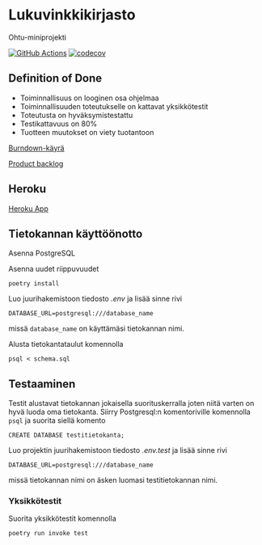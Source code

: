 # Lukuvinkkikirjasto

Ohtu-miniprojekti

[![GitHub Actions](https://github.com/brontto/ohtu-miniprojekti/workflows/CI/badge.svg)](https://github.com/brontto/ohtu-miniprojekti/actions)
[![codecov](https://codecov.io/gh/brontto/ohtu-miniprojekti/branch/main/graph/badge.svg?token=DYFHMFXATT)](https://codecov.io/gh/brontto/ohtu-miniprojekti)

## Definition of Done
- Toiminnallisuus on looginen osa ohjelmaa
- Toiminnallisuuden toteutukselle on kattavat yksikkötestit
- Toteutusta on hyväksymistestattu
- Testikattavuus on 80%
- Tuotteen muutokset on viety tuotantoon

[Burndown-käyrä](https://docs.google.com/spreadsheets/d/1m27JJOADbrihQkSxDsu489VpF2iS6y8GJkZCpKXE13c/edit#gid=139589834)

[Product backlog](https://github.com/brontto/ohtu-miniprojekti/projects/1)


## Heroku 
[Heroku App](https://damp-dawn-78777.herokuapp.com/)

## Tietokannan käyttöönotto

Asenna PostgreSQL

Asenna uudet riippuvuudet 
```
poetry install
```
Luo juurihakemistoon tiedosto *.env* ja lisää sinne rivi
```
DATABASE_URL=postgresql:///database_name
```
missä `database_name` on käyttämäsi tietokannan nimi.

Alusta tietokantataulut komennolla
```
psql < schema.sql
```
## Testaaminen

Testit alustavat tietokannan jokaisella suorituskerralla joten niitä varten on hyvä luoda oma tietokanta. Siirry Postgresql:n komentoriville komennolla `psql` ja suorita siellä komento
```
CREATE DATABASE testitietokanta;
```
Luo projektin juurihakemistoon tiedosto *.env.test* ja lisää sinne rivi
```
DATABASE_URL=postgresql:///database_name
```
missä tietokannan nimi on äsken luomasi testitietokannan nimi.

### Yksikkötestit

Suorita yksikkötestit komennolla
```
poetry run invoke test
```
